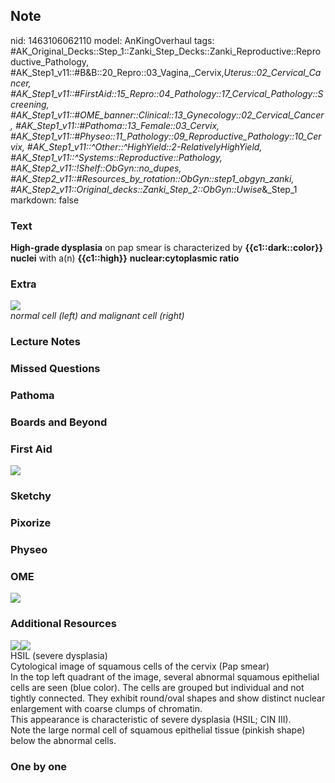 ## Note
nid: 1463106062110
model: AnKingOverhaul
tags: #AK_Original_Decks::Step_1::Zanki_Step_Decks::Zanki_Reproductive::Reproductive_Pathology, #AK_Step1_v11::#B&B::20_Repro::03_Vagina,_Cervix,_Uterus::02_Cervical_Cancer, #AK_Step1_v11::#FirstAid::15_Repro::04_Pathology::17_Cervical_Pathology::Screening, #AK_Step1_v11::#OME_banner::Clinical::13_Gynecology::02_Cervical_Cancer, #AK_Step1_v11::#Pathoma::13_Female::03_Cervix, #AK_Step1_v11::#Physeo::11_Pathology::09_Reproductive_Pathology::10_Cervix, #AK_Step1_v11::^Other::^HighYield::2-RelativelyHighYield, #AK_Step1_v11::^Systems::Reproductive::Pathology, #AK_Step2_v11::!Shelf::ObGyn::no_dupes, #AK_Step2_v11::#Resources_by_rotation::ObGyn::step1_obgyn_zanki, #AK_Step2_v11::Original_decks::Zanki_Step_2::ObGyn::Uwise_&_Step_1
markdown: false

### Text
<div>
  <b>High-grade dysplasia</b> on pap smear is characterized by
  <b>{{c1::dark::color}}</b> <b>nuclei</b> with a(n)
  <b>{{c1::high}}</b> <b>nuclear:cytoplasmic ratio</b>
</div>

### Extra
<div>
  <i><img src="paste-10054518440543.jpg"></i>
</div>
<div>
  <i>normal cell (left) and malignant cell (right)</i>
</div>

### Lecture Notes


### Missed Questions


### Pathoma


### Boards and Beyond


### First Aid
<img src="tmpzKDk5x.png">

### Sketchy


### Pixorize


### Physeo


### OME
<div class="ome-widget">
  <a href=
  "https://onlinemeded.org/spa/gynecology/cervical-cancer/acquire?ref=anki">
  <img src="_OME_AnkiFlashcards_Lesson_2.png"></a>
</div>

### Additional Resources
<div>
  <img src="big_594cd37ee1d04.jpg" class="resizer"><i><img src=
  "paste-10054518440543.jpg" class="resizer"></i>
</div>
<div>
  <div>
    <div>
      HSIL (severe dysplasia)
    </div>
  </div>
  <div>
    <div>
      <div>
        Cytological image of squamous cells of the cervix (Pap
        smear)
      </div>
      <div>
        In the top left quadrant of the image, several abnormal
        squamous epithelial cells are seen (blue color). The cells
        are grouped but individual and not tightly connected. They
        exhibit round/oval shapes and show distinct nuclear
        enlargement with coarse clumps of chromatin.
      </div>
      <div>
        This appearance is characteristic of severe dysplasia
        (HSIL; CIN III).
      </div>
      <div>
        Note the large normal cell of squamous epithelial tissue
        (pinkish shape) below the abnormal cells.
      </div>
    </div>
  </div>
</div>

### One by one


